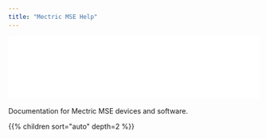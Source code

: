```yaml
---
title: "Mectric MSE Help"
---
```


![Mectric MSE Logo](/assets/mectric_white.png)

Documentation for Mectric MSE devices and software.

{{% children sort="auto" depth=2 %}}
